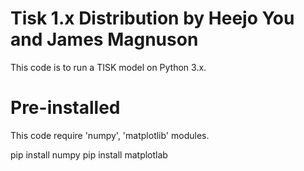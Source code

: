 # Tisk 1.x Distribution by Heejo You and James Magnuson

This code is to run a TISK model on Python 3.x.

# Pre-installed

This code require 'numpy', 'matplotlib' modules.

pip install numpy
pip install matplotlab
